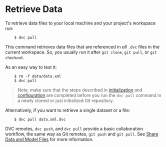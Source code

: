 # Retrieve Data

To retrieve data files to your local machine and your project's workspace run:

```dvc
    $ dvc pull
```

This command retrieves data files that are referenced in _all_ `.dvc` files in
the current workspace. So, you usually run it after `git clone`, `git pull`, or
`git checkout`.

As an easy way to test it:

```dvc
    $ rm -f data/data.xml
    $ dvc pull
```

> Note, make sure that the steps described in
> [initialization](/doc/get-started/initialize) and
> [configuration](/doc/get-started/configure) are completed before
> you run the `dvc pull` command in a newly cloned or just initialized Git
> repository.

Alternatively, if you want to retrieve a single dataset or a file:

```dvc
    $ dvc pull data.xml.dvc
```

DVC remotes, `dvc push`, and `dvc pull` provide a basic collaboration workflow,
the same way as Git remotes, `git push` and `git pull`. See
[Share Data and Model Files](/doc/use-cases/share-data-and-model-files)
for more information.
